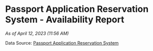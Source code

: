 # Passport Application Reservation System - Availability Report

*As of April 12, 2023 (11:56 AM)*

Data Source: [Passport Application Reservation System](https://eservices.immigration.gov.lk:8443/appointment/pages/reservationApplication.xhtml)
